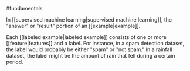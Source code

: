 #fundamentals

In [[supervised machine learning|supervised machine learning]], the
&quot;answer&quot; or &quot;result&quot; portion of an [[example|example]].

Each [[labeled example|labeled example]] consists of one or more
[[feature|features]] and a label. For instance, in a spam
detection dataset, the label would probably be either &quot;spam&quot; or
&quot;not spam.&quot; In a rainfall dataset, the label might be the amount of
rain that fell during a certain period.

